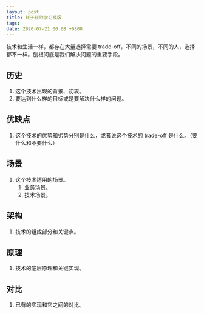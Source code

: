 ```yaml
---
layout: post
title: 耗子叔的学习模版
tags:
date: 2020-07-21 00:08 +0800
---
```

技术和生活一样，都存在大量选择需要 trade-off，不同的场景，不同的人，选择都不一样。刨根问底是我们解决问题的重要手段。

## 历史

1. 这个技术出现的背景、初衷。
2. 要达到什么样的目标或是要解决什么样的问题。

## 优缺点

1. 这个技术的优势和劣势分别是什么，或者说这个技术的 trade-off 是什么。（要什么和不要什么）

## 场景

1. 这个技术适用的场景。
    1. 业务场景。
    2. 技术场景。

## 架构

1. 技术的组成部分和关键点。

## 原理

1. 技术的底层原理和关键实现。

## 对比

1. 已有的实现和它之间的对比。
